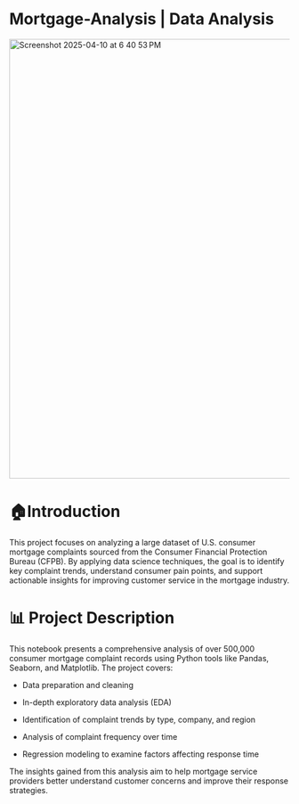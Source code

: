 # Mortgage-Analysis | Data Analysis


<img width="789" alt="Screenshot 2025-04-10 at 6 40 53 PM" src="https://github.com/user-attachments/assets/215681dd-7459-4c56-9da1-d55a24baea5b" />



# 🏠Introduction
This project focuses on analyzing a large dataset of U.S. consumer mortgage complaints sourced from the Consumer Financial Protection Bureau (CFPB). By applying data science techniques, the goal is to identify key complaint trends, understand consumer pain points, and support actionable insights for improving customer service in the mortgage industry.

# 📊 Project Description
This notebook presents a comprehensive analysis of over 500,000 consumer mortgage complaint records using Python tools like Pandas, Seaborn, and Matplotlib. The project covers:

- Data preparation and cleaning

- In-depth exploratory data analysis (EDA)

- Identification of complaint trends by type, company, and region

- Analysis of complaint frequency over time

- Regression modeling to examine factors affecting response time

The insights gained from this analysis aim to help mortgage service providers better understand customer concerns and improve their response strategies.
